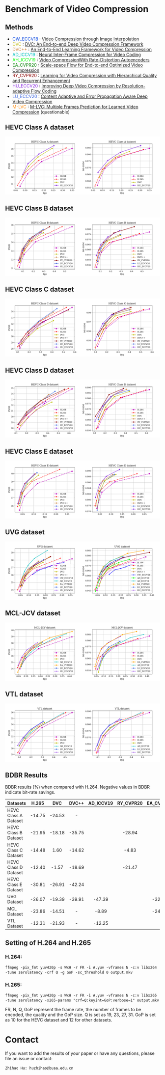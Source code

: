 # Benchmark of Video Compression


## Methods
- <font color="#0343df">CW_ECCV18</font> : [Video Compression through Image Interpolation](https://arxiv.org/abs/1804.06919)
- <font color="#c2bd1c">DVC</font> : [DVC: An End-to-end Deep Video Compression Framework](https://arxiv.org/abs/1812.00101)
- <font color="#CD853F">DVC++</font> : [An End-to-End Learning Framework for Video Compression](https://ieeexplore.ieee.org/document/9072487)
- <font color="#00bfbf">AD_ICCV19</font> : [Neural Inter-Frame Compression for Video Coding](https://openaccess.thecvf.com/content_ICCV_2019/papers/Djelouah_Neural_Inter-Frame_Compression_for_Video_Coding_ICCV_2019_paper.pdf)
- <font color="#00FF00">AH_ICCV19</font> : [Video CompressionWith Rate-Distortion Autoencoders](https://arxiv.org/abs/1908.05717v2)
- <font color="#008000">EA_CVPR20</font> : [Scale-space Flow for End-to-end Optimized Video Compression](https://openaccess.thecvf.com/content_CVPR_2020/papers/Agustsson_Scale-Space_Flow_for_End-to-End_Optimized_Video_Compression_CVPR_2020_paper.pdf)
- <font color="#8B0000">RY_CVPR20</font> : [Learning for Video Compression with Hierarchical Quality and Recurrent Enhancement](https://arxiv.org/pdf/2003.01966.pdf)
- <font color="#8A2BE2">HU_ECCV20</font> : [Improving Deep Video Compression by Resolution-adaptive Flow Coding](http://www.ecva.net/papers/eccv_2020/papers_ECCV/papers/123470188.pdf)
- <font color="#4169E1">LU_ECCV20</font> : [Content Adaptive and Error Propagation Aware Deep Video Compression](https://arxiv.org/pdf/2003.11282.pdf)
- <font color="#ff8c0f">M-LVC</font> : [M-LVC: Multiple Frames Prediction for Learned Video Compression](https://arxiv.org/abs/2004.10290) (questionable)
   

## HEVC Class A dataset
<!-- ![](HEVCresults/HEVCClass_A_psnr.png)![](HEVCresults/HEVCClass_A_msssim.png) -->
![](HEVCresults/HEVCClass_A.png)
## HEVC Class B dataset
<!-- ![](HEVCresults/HEVCClass_B_psnr.png)![](HEVCresults/HEVCClass_B_msssim.png) -->
![](HEVCresults/HEVCClass_B.png)
## HEVC Class C dataset
<!-- ![](HEVCresults/HEVCClass_C_psnr.png)![](HEVCresults/HEVCClass_C_msssim.png) -->
![](HEVCresults/HEVCClass_C.png)
## HEVC Class D dataset
<!-- ![](HEVCresults/HEVCClass_D_psnr.png)![](HEVCresults/HEVCClass_D_msssim.png) -->
![](HEVCresults/HEVCClass_D.png)
## HEVC Class E dataset
<!-- ![](HEVCresults/HEVCClass_E_psnr.png)![](HEVCresults/HEVCClass_E_msssim.png) -->
![](HEVCresults/HEVCClass_E.png)
## UVG dataset
<!-- ![](UVGresults/UVG_psnr.png)![](UVGresults/UVG_msssim.png) -->
![](UVGresults/UVG.png)
## MCL-JCV dataset
<!-- ![](MCLresults/MCL_psnr.png)![](MCLresults/MCL_msssim.png) -->
![](MCLresults/MCL.png)
## VTL dataset
<!-- ![](VTLresults/VTL_psnr.png)![](VTLresults/VTL_msssim.png) -->
![](VTLresults/VTL.png)

## BDBR Results

BDBR results (%) when compared with H.264. Negative values in BDBR indicate bit-rate savings.

| Datasets             | H.265  | DVC    | DVC++  | AD_ICCV19 | RY_CVPR20 | EA_CVPR20 | LU_ECCV20 | HU_ECCV20 |
|:-----------------    | :----: | :----: | :----: | :-------: | :-------: | :-------: | :-------: | :-------: |
| HEVC Class A Dataset | -14.75 | -24.53 |   -    |           |           |           |           | -32.32    |
| HEVC Class B Dataset | -21.95 | -18.18 | -35.75 |           |  -28.94   |           |  -33.55   | -33.49    |
| HEVC Class C Dataset | -14.48 |  1.60  | -14.62 |           |  -4.83    |           |  -17.70   | -14.30    |
| HEVC Class D Dataset | -12.40 | -1.57  | -18.69 |           |  -21.47   |           |  -19.35   | -15.13    |
| HEVC Class E Dataset | -30.81 | -26.91 | -42.24 |           |           |           |  -36.85   | -44.60    |
| UVG Dataset          | -26.07 | -19.39 | -39.91 |  -47.39   |           |  -32.40   |  -30.52   | -35.76    |
| MCL Dataset          | -23.86 | -14.51 |   -    |  -8.89    |           |  -24.74   |  -20.62   | -35.01    |
| VTL Dataset          | -12.31 | -21.93 |   -    |  -12.25   |           |           |  -27.06   | -30.04    |


## Setting of H.264 and H.265

### H.264:
```
ffmpeg -pix_fmt yuv420p -s WxH -r FR -i A.yuv -vframes N -c:v libx264 -tune zerolatency -crf Q -g GoP -sc_threshold 0 output.mkv
```

### H.265:

```
ffmpeg -pix_fmt yuv420p -s WxH -r FR -i A.yuv -vframes N -c:v libx265 -tune zerolatency -x265-params "crf=Q:keyint=GoP:verbose=1" output.mkv
```


FR, N, Q, GoP represent the frame rate, the number of frames to be encoded, the quality and the GoP size. Q is set as 19, 23, 27, 31. GoP is set as 10 for the HEVC dataset and 12 for other datasets.

# Contact

If you want to add the results of your paper or have any questions, please file an issue or contact:

    Zhihao Hu: huzhihao@buaa.edu.cn